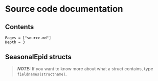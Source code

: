 # Source code documentation

## Contents

```@contents
Pages = ["source.md"]
Depth = 3
```

## SeasonalEpid structs

> **_NOTE:_**  If you want to know more about what a struct contains, type `fieldnames(structname)`.